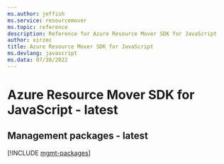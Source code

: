 ```yaml
---
ms.author: jeffish
ms.service: resourcemover
ms.topic: reference
description: Reference for Azure Resource Mover SDK for JavaScript
author: xirzec
title: Azure Resource Mover SDK for JavaScript
ms.devlang: javascript
ms.data: 07/28/2022
---
```

# Azure Resource Mover SDK for JavaScript - latest

## Management packages - latest
[!INCLUDE [mgmt-packages](resource-mover-mgmt-index.md)]